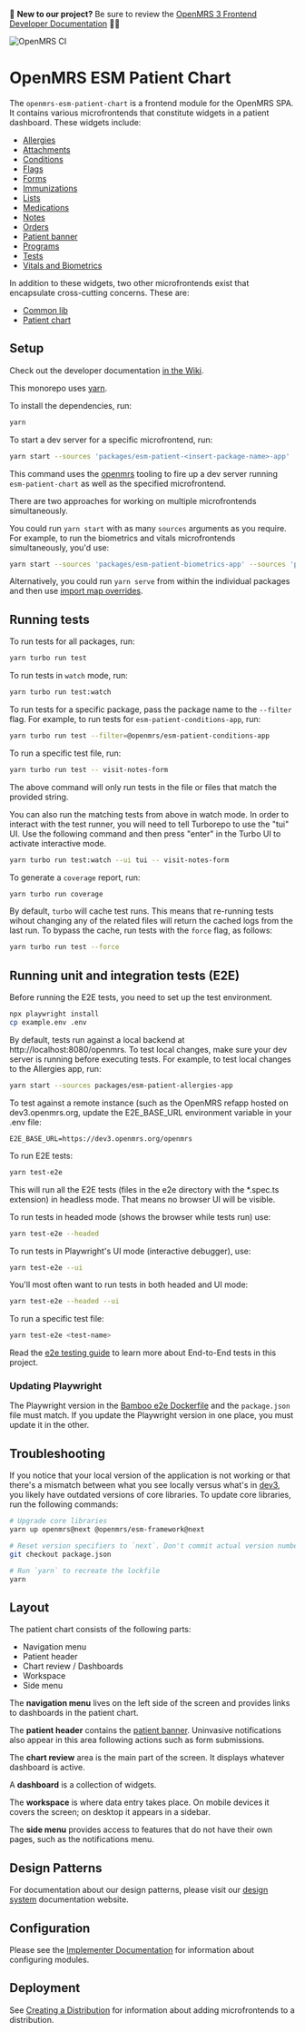 :wave: **New to our project?** Be sure to review the [OpenMRS 3 Frontend Developer Documentation](https://openmrs.atlassian.net/wiki/x/IABBHg) :teacher:

![OpenMRS CI](https://github.com/openmrs/openmrs-esm-patient-chart/actions/workflows/ci.yml/badge.svg)

# OpenMRS ESM Patient Chart

The `openmrs-esm-patient-chart` is a frontend module for the OpenMRS SPA. It contains various microfrontends that constitute widgets in a patient dashboard. These widgets include:

- [Allergies](packages/esm-patient-allergies-app/README.md)
- [Attachments](packages/esm-patient-attachments-app/README.md)
- [Conditions](packages/esm-patient-conditions-app/README.md)
- [Flags](packages/esm-patient-flags-app/README.md)
- [Forms](packages/esm-patient-forms-app/README.md)
- [Immunizations](packages/esm-patient-immunizations-app/README.md)
- [Lists](packages/esm-patient-lists-app/README.md)
- [Medications](packages/esm-patient-medications-app/README.md)
- [Notes](packages/esm-patient-notes-app/README.md)
- [Orders](packages/esm-patient-orders-app/README.md)
- [Patient banner](packages/esm-patient-banner-app/README.md)
- [Programs](packages/esm-patient-programs-app/README.md)
- [Tests](packages/esm-patient-tests-app/README.md)
- [Vitals and Biometrics](packages/esm-patient-vitals-app/README.md)

In addition to these widgets, two other microfrontends exist that encapsulate cross-cutting concerns. These are:

- [Common lib](packages/esm-patient-common-lib/README.md)
- [Patient chart](packages/esm-patient-chart-app/README.md)

## Setup

Check out the developer documentation [in the Wiki](https://openmrs.atlassian.net/wiki/x/IABBHg).

This monorepo uses [yarn](https://yarnpkg.com).

To install the dependencies, run:

```bash
yarn
```

To start a dev server for a specific microfrontend, run:

```bash
yarn start --sources 'packages/esm-patient-<insert-package-name>-app'
```

This command uses the [openmrs](https://www.npmjs.com/package/openmrs) tooling to fire up a dev server running `esm-patient-chart` as well as the specified microfrontend.

There are two approaches for working on multiple microfrontends simultaneously.

You could run `yarn start` with as many `sources` arguments as you require. For example, to run the biometrics and vitals microfrontends simultaneously, you'd use:

```bash
yarn start --sources 'packages/esm-patient-biometrics-app' --sources 'packages/esm-patient-vitals-app'
```

Alternatively, you could run `yarn serve` from within the individual packages and then use [import map overrides](https://openmrs.atlassian.net/wiki/spaces/docs/pages/150962685/Develop+Frontend+Modules#Using-import-map-overrides).

## Running tests

To run tests for all packages, run:

```bash
yarn turbo run test
```

To run tests in `watch` mode, run:

```bash
yarn turbo run test:watch
```

To run tests for a specific package, pass the package name to the `--filter` flag. For example, to run tests for `esm-patient-conditions-app`, run:

```bash
yarn turbo run test --filter=@openmrs/esm-patient-conditions-app
```

To run a specific test file, run:

```bash
yarn turbo run test -- visit-notes-form
```

The above command will only run tests in the file or files that match the provided string.

You can also run the matching tests from above in watch mode. In order to interact with the
test runner, you will need to tell Turborepo to use the "tui" UI. Use the following command
and then press "enter" in the Turbo UI to activate interactive mode.

```bash
yarn turbo run test:watch --ui tui -- visit-notes-form
```

To generate a `coverage` report, run:

```bash
yarn turbo run coverage
```

By default, `turbo` will cache test runs. This means that re-running tests wihout changing any of the related files will return the cached logs from the last run. To bypass the cache, run tests with the `force` flag, as follows:

```bash
yarn turbo run test --force
```

## Running unit and integration tests (E2E)

Before running the E2E tests, you need to set up the test environment.

```bash
npx playwright install
cp example.env .env
```

By default, tests run against a local backend at http://localhost:8080/openmrs. To test local changes, make sure your dev server is running before executing tests. For example, to test local changes to the Allergies app, run:

```bash
yarn start --sources packages/esm-patient-allergies-app
```

To test against a remote instance (such as the OpenMRS refapp hosted on dev3.openmrs.org, update the E2E_BASE_URL environment variable in your .env file:

```
E2E_BASE_URL=https://dev3.openmrs.org/openmrs
```

To run E2E tests:

```bash
yarn test-e2e
```

This will run all the E2E tests (files in the e2e directory with the *.spec.ts extension) in headless mode. That means no browser UI will be visible.

To run tests in headed mode (shows the browser while tests run) use:

```bash
yarn test-e2e --headed
```

To run tests in Playwright's UI mode (interactive debugger), use:

```bash
yarn test-e2e --ui
```

You'll most often want to run tests in both headed and UI mode:

```bash
yarn test-e2e --headed --ui
```

To run a specific test file:

```bash
yarn test-e2e <test-name>
```

Read the [e2e testing guide](https://openmrs.atlassian.net/wiki/x/K4L-C) to learn more about End-to-End tests in this project.

### Updating Playwright

The Playwright version in the [Bamboo e2e Dockerfile](e2e/support/bamboo/playwright.Dockerfile#L2) and the `package.json` file must match. If you update the Playwright version in one place, you must update it in the other.

## Troubleshooting

If you notice that your local version of the application is not working or that there's a mismatch between what you see locally versus what's in [dev3](https://dev3.openmrs.org/openmrs/spa), you likely have outdated versions of core libraries. To update core libraries, run the following commands:

```bash
# Upgrade core libraries
yarn up openmrs@next @openmrs/esm-framework@next

# Reset version specifiers to `next`. Don't commit actual version numbers.
git checkout package.json

# Run `yarn` to recreate the lockfile
yarn
```

## Layout

The patient chart consists of the following parts:

- Navigation menu
- Patient header
- Chart review / Dashboards
- Workspace
- Side menu

The **navigation menu** lives on the left side of the screen and provides links to dashboards in the patient chart.

The **patient header** contains the [patient banner](packages/esm-patient-banner-app/README.md). Uninvasive notifications also appear in this area following actions such as form submissions.

The **chart review** area is the main part of the screen. It displays whatever dashboard is active.

A **dashboard** is a collection of widgets.

The **workspace** is where data entry takes place. On mobile devices it covers the screen; on desktop it appears in a sidebar.

The **side menu** provides access to features that do not have their own pages, such as the notifications menu.

## Design Patterns

For documentation about our design patterns, please visit our [design system](https://zeroheight.com/23a080e38/p/880723--introduction) documentation website.

## Configuration

Please see the [Implementer Documentation](https://wiki.openmrs.org/pages/viewpage.action?pageId=224527013) for information about configuring modules.

## Deployment

See [Creating a Distribution](https://openmrs.atlassian.net/wiki/x/xoIBCQ) for information about adding microfrontends to a distribution.
